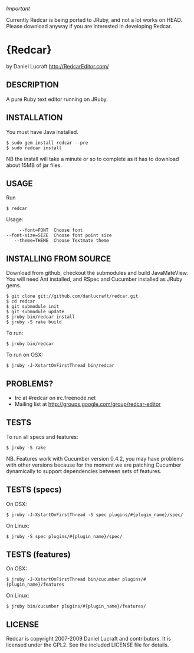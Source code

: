 
*Important*

Currently Redcar is being ported to JRuby, and not a lot works on HEAD. Please download anyway if you 
are interested in developing Redcar.

{Redcar}
========

by Daniel Lucraft
http://RedcarEditor.com/

## DESCRIPTION

A pure Ruby text editor running on JRuby. 

## INSTALLATION

You must have Java installed. 

    $ sudo gem install redcar --pre
    $ sudo redcar install
    
NB the install will take a minute or so to complete as it has to download about
15MB of jar files.

## USAGE

Run 

    $ redcar
    
Usage:

         --font=FONT  Choose font
    --font-size=SIZE  Choose font point size
       --theme=THEME  Choose Textmate theme

## INSTALLING FROM SOURCE

Download from github, checkout the submodules and build JavaMateView. You will need Ant 
installed, and RSpec and Cucumber installed as JRuby gems.

    $ git clone git://github.com/danlucraft/redcar.git
    $ cd redcar
    $ git submodule init
    $ git submodule update
    $ jruby bin/redcar install
    $ jruby -S rake build

To run:

    $ jruby bin/redcar

To run on OSX:

    $ jruby -J-XstartOnFirstThread bin/redcar        


## PROBLEMS?

* Irc at #redcar on irc.freenode.net
* Mailing list at http://groups.google.com/group/redcar-editor

## TESTS

To run all specs and features:

    $ jruby -S rake

NB. Features work with Cucumber version 0.4.2, you may have problems with other versions because for the moment we are patching Cucumber dynamically to support dependencies between sets of features.

## TESTS (specs)

On OSX:

    $ jruby -J-XstartOnFirstThread -S spec plugins/#{plugin_name}/spec/

On Linux:

    $ jruby -S spec plugins/#{plugin_name}/spec/

  
## TESTS (features)

On OSX:

    $ jruby -J-XstartOnFirstThread bin/cucumber plugins/#{plugin_name}/features

On Linux:

    $ jruby bin/cucumber plugins/#{plugin_name}/features/

## LICENSE

Redcar is copyright 2007-2009 Daniel Lucraft and contributors. 
It is licensed under the GPL2. See the included LICENSE file for details.

